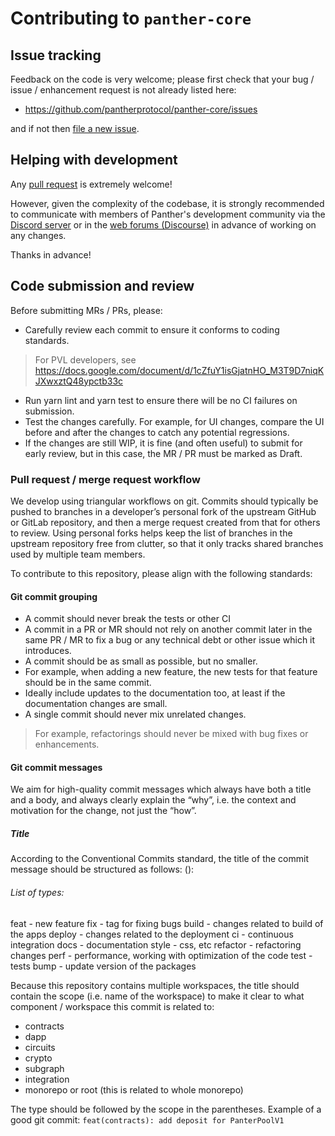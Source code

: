 # Contributing to `panther-core`

## Issue tracking

Feedback on the code is very welcome; please first check that your bug
/ issue / enhancement request is not already listed here:

- https://github.com/pantherprotocol/panther-core/issues

and if not then [file a new issue](https://github.com/pantherprotocol/panther-core/issues/new).

## Helping with development

Any [pull request](https://help.github.com/articles/using-pull-requests/)
is extremely welcome!

However, given the complexity of the codebase, it is strongly recommended to communicate with members of Panther's development community via the [Discord server](https://discord.gg/WZuRnMCZ4c) or in the [web forums (Discourse)](https://forum.pantherprotocol.io/)
in advance of working on any changes.

Thanks in advance!

## Code submission and review

Before submitting MRs / PRs, please:

- Carefully review each commit to ensure it conforms to coding standards.
> For PVL developers, see https://docs.google.com/document/d/1cZfuY1isGjatnHO_M3T9D7niqKJXwxztQ48ypctb33c
- Run yarn lint and yarn test to ensure there will be no CI failures on submission.
- Test the changes carefully.  For example, for UI changes, compare the UI before and after the changes to catch any potential regressions.
- If the changes are still WIP, it is fine (and often useful) to submit for early review, but in this case, the MR / PR must be marked as Draft.

### Pull request / merge request workflow
We develop using triangular workflows on git. Commits should typically be pushed to branches in a developer’s personal fork of the upstream GitHub or GitLab repository, and then a merge request created from that for others to review. Using personal forks helps keep the list of branches in the upstream repository free from clutter, so that it only tracks shared branches used by multiple team members. 

To contribute to this repository, please align with the following standards:

#### Git commit grouping

- A commit should never break the tests or other CI
- A commit in a PR or MR should not rely on another commit later in the same PR / MR to fix a bug or any technical debt or other issue which it introduces.
- A commit should be as small as possible, but no smaller.
- For example, when adding a new feature, the new tests for that feature should be in the same commit.  
- Ideally include updates to the documentation too, at least if the documentation changes are small. 
- A single commit should never mix unrelated changes.
> For example, refactorings should never be mixed with bug fixes or enhancements.

#### Git commit messages
We aim for high-quality commit messages which always have both a title and a body, and always clearly explain the “why”, i.e. the context and motivation for the change, not just the “how”.

##### Title
According to the Conventional Commits standard, the title of the commit message should be structured as follows: 
<type>(<scope>): <description>

###### List of types:
feat -  new feature
fix - tag for fixing bugs
build - changes related to build of the apps
deploy - changes related to the deployment
ci - continuous integration
docs - documentation 
style - css, etc
refactor - refactoring changes
perf - performance, working with optimization of the code
test - tests
bump - update version of the packages

Because this repository contains multiple workspaces, the title should contain the scope (i.e. name of the workspace) to make it clear to what component / workspace this commit is related to:
- contracts
- dapp
- circuits
- crypto
- subgraph
- integration
- monorepo or root (this is related to whole monorepo) 

The type should be followed by the scope in the parentheses. 
Example of a good git commit:
`feat(contracts): add deposit for PanterPoolV1`

